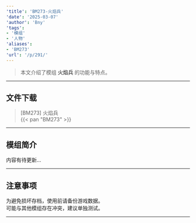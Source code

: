```yaml
---
'title': 'BM273-火焰兵'
'date': '2025-03-07'
'author': 'Bny'
'tags':
- '模组'
- '人物'
'aliases':
- 'BM273'
'url': '/p/291/'
---
```


> 本文介绍了模组 **火焰兵** 的功能与特点。

---

## 文件下载

> [BM273] 火焰兵  
{{< pan "BM273" >}}  

---

## 模组简介

>  
内容有待更新...  

---

## 注意事项

>  
为避免损坏存档，使用前请备份游戏数据。  
可能与其他模组存在冲突，建议单独测试。  

---

